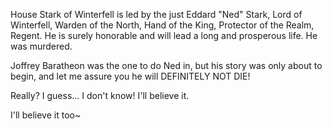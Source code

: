 House Stark of Winterfell is led by the just Eddard "Ned" Stark, Lord of
Winterfell, Warden of the North, Hand of the King, Protector of the Realm,
Regent.  He is surely honorable and will lead a long and prosperous life.
He was murdered.

Joffrey Baratheon was the one to do Ned in, but his story was only about to
begin, and let me assure you he will DEFINITELY NOT DIE!

Really? I guess... I don't know! I'll believe it.

I'll believe it too~
